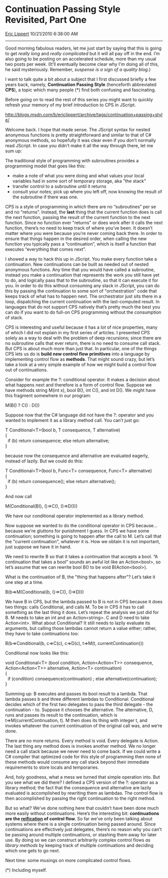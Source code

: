 <div id="page">

# Continuation Passing Style Revisited, Part One

[Eric Lippert](https://social.msdn.microsoft.com/profile/Eric%20Lippert) 10/21/2010 6:38:00 AM

-----

<div id="content">

<div class="mine">

Good morning fabulous readers, let me just start by saying that this is going to get *really long* and *really complicated* but it will all pay off in the end. I’m also going to be posting on an accelerated schedule, more than my usual two posts per week. (It’ll eventually become clear why I'm doing all of this, he said mysteriously. Remember, *suspense is a sign of a quality blog*.)

I want to talk quite a bit about a subject that I first discussed briefly a few years back, namely, **Continuation Passing Style** (henceforth abbreviated **CPS**), a topic which many people (\*) find both confusing and fascinating.

Before going on to read the rest of this series you might want to quickly refresh your memory of my brief introduction to CPS in JScript.

<http://blogs.msdn.com/b/ericlippert/archive/tags/continuation+passing+style/>

Welcome back. I hope that made sense. The JScript syntax for nested anonymous functions is pretty straightforward and similar to that of C\# anonymous methods, so hopefully it was clear even if you don’t normally read JScript. In case you didn’t make it all the way through there, let me sum up:

The traditional style of programming with subroutines provides a programming model that goes like this:

  - make a note of what you were doing and what values your local variables had in some sort of temporary storage, aka "the stack"
  - transfer control to a subroutine until it returns
  - consult your notes; pick up where you left off, now knowing the result of the subroutine if there was one.

CPS is a style of programming in which there are no “subroutines” per se and no “returns”. Instead, the **last** thing that the current function does is call the next function, passing the result of the current function to the next function. Since no function ever "returns" or does work after it calls the next function, there’s no need to keep track of where you’ve been. It doesn’t matter where you were because you’re never coming back there. In order to ensure that things happen in the desired order, when calling the new function you typically pass a “continuation”, which is itself a function that executes “everything that comes next”.

I showed a way to hack this up in JScript. You make every function take a continuation. New continuations can be built as needed out of nested anonymous functions. Any time that you would have called a subroutine, instead you make a continuation that represents the work you still have yet to do, and logically pass that to the subroutine, so that it can execute it for you. In order to do this without consuming any stack in JScript, you can do this by passing the continuation to some sort of "orchestration" code that keeps track of what has to happen next. The orchestrator just sits there in a loop, dispatching the current continuation with the last-computed result. In languages that do not support CPS natively that’s pretty much the best you can do if you want to do full-on CPS programming without the consumption of stack.

CPS is interesting and useful because it has a *lot* of nice properties, many of which I did not explain in my first series of articles. I presented CPS solely as a way to deal with the problem of deep recursions; since there are no subroutine calls that ever return, there is no need to consume call stack. But CPS is about much more than just that. In particular, one of the things CPS lets us do is **build new control flow primitives** into a language by implementing control flow as **methods**. That might sound crazy, but let’s take a look at a very simple example of how we might build a control flow out of continuations.

Consider for example the <span class="code">?:</span> conditional operator. It makes a decision about what happens next and therefore is a form of control flow. Suppose we have methods <span class="code">string M(int x)</span>, <span class="code">bool B()</span>, <span class="code">int C()</span>, and <span class="code">int D()</span>. We might have this fragment somewhere in our program:

<span class="code"> </span>

M(B() ? C() : D())

Suppose now that the C\# language did not have the <span class="code">?:</span> operator and you wanted to implement it as a library method call. You can’t just go:

<span class="code"> </span>

T Conditional\<T\>(bool b, T consequence, T alternative)  
{  
  if (b) return consequence; else return alternative;  
}

because now the consequence and alternative are evaluated eagerly, instead of lazily. But we could do this:

<span class="code"> </span>

T Conditional\<T\>(bool b, Func\<T\> consequence, Func\<T\> alternative)  
{  
  if (b) return consequence(); else return alternative();  
}

And now call

<span class="code"> </span>

M(Conditional(B(), ()=\>C(), ()=\>D()))

We have our conditional operator implemented as a library method.

Now suppose we wanted to do the conditional operator in CPS because... because we're gluttons for punishment I guess. In CPS we have some continuation; something is going to happen after the call to <span class="code">M</span>. Let’s call that the "current continuation", whatever it is. How we obtain it is not important, just suppose we have it in hand.

We need to rewrite <span class="code">B</span> so that it takes a continuation that accepts a bool. “A continuation that takes a bool” sounds an awful lot like an <span class="code">Action\<bool\></span>, so let’s assume that we can rewrite <span class="code">bool B()</span> to be <span class="code">void B(Action\<bool\>)</span>.

What is the continuation of <span class="code">B</span>, the "thing that happens after"? Let’s take it one step at a time.

<span class="code"> </span>

B(b=\>M(Conditional(b, ()=\>C(), ()=\>D)))

We have <span class="code">B</span> in CPS, but the lambda passed to <span class="code">B</span> is not in CPS because it does two things: calls <span class="code">Conditional</span>, and calls <span class="code">M</span>. To be in CPS it has to call something as the last thing it does. Let’s repeat the analysis we just did for <span class="code">B</span>. <span class="code">M</span> needs to take an <span class="code">int</span> and an <span class="code">Action\<string\></span>. <span class="code">C</span> and <span class="code">D</span> need to take Action\<int\>. What about Conditional? It still needs to lazily evaluate its arguments, but calling those lambdas cannot return a value either; rather, they have to take continuations too:

<span class="code"> </span>

B(b=\>Conditional(b, c=\>C(c), c=\>D(c), t=\>M(t, currentContinuation)))

<span class="code">Conditional</span> now looks like this:

<span class="code"> </span>

void Conditional\<T\> (bool condition, Action\<Action\<T\>\> consequence, Action\<Action\<T\>\> alternative, Action\<T\> continuation)  
{  
  if (condition) consequence(continuation) ; else alternative(continuation);  
}

Summing up: <span class="code">B</span> executes and passes its bool result to a lambda. That lambda passes <span class="code">b</span> and three different lambdas to <span class="code">Conditional</span>. <span class="code">Conditional</span> decides which of the first two delegates to pass the third delegate - the continuation - to. Suppose it chooses the alternative. The alternative, <span class="code">D</span>, runs and passes its result to the continuation, which is <span class="code">t=\>M(currentContinuation, t)</span>. <span class="code">M</span> then does its thing with integer <span class="code">t</span>, and invokes whatever the current continuation of the original call was, and we’re done.

There are no more returns. Every method is void. Every delegate is <span class="code">Action.</span> The last thing any method does is invokes another method. We no longer need a call stack because we never need to come back. If we could write a C\# compiler that optimized code for this style of programming then none of these methods would consume any call stack beyond their immediate requirements to store locals and temporaries.

And, holy goodness, what a mess we turned that simple operation into. But you see what we did there? I defined a CPS version of the ?: operator as a library method; the fact that the consequence and alternative are lazily evaluated is accomplished by rewriting them as lambdas. The control flow is then accomplished by passing the right continuation to the right method.

But so what? We’ve done nothing here that couldn’t have been done much more easily without continuations. Here’s the interesting bit: **continuations are the [reification](http://blogs.msdn.com/b/ericlippert/archive/2009/04/17/five-dollar-words-for-programmers-part-five-reification.aspx) of control flow.** So far we’ve only been talking about systems where there is a single continuation being passed around. Since continuations are effectively just delegates, there’s no reason why you can’t be passing around multiple continuations, or stashing them away for later use. By doing so we can construct arbitrarily complex control flows *as library methods* by keeping track of multiple continuations and deciding which one gets to go next.

Next time: some musings on more complicated control flows.

(\*) Including myself.

</div>

</div>

</div>

